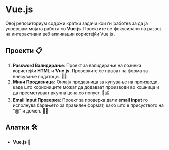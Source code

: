 # Vue.js

Овој репозиториум содржи кратки задачи кои ги работев за да ја усовршам мојата работа со **Vue.js**. Проектите се фокусирани на развој на интерактивни веб апликации користејќи Vue.js.

## Проекти 📋

1. **Password Валидирање**: Проект за валидирање на лозинка користејќи **HTML** и **Vue.js**. Проверките се прават на форма за внесување податоци. 📧🔐
2. **Мини Продавница**: Онлајн продавница за купување на производи, каде што корисниците можат да додаваат производи во кошница и да пресметуваат вкупна цена со попуст. 🛒💰
3. **Email Input Проверка**: Проект за проверка дали **email input** го исполнува барањето за правилен формат, како што е присуството на "@" и домен. 📩✅

## Алатки 🛠️
- **Vue.js** 🌱
